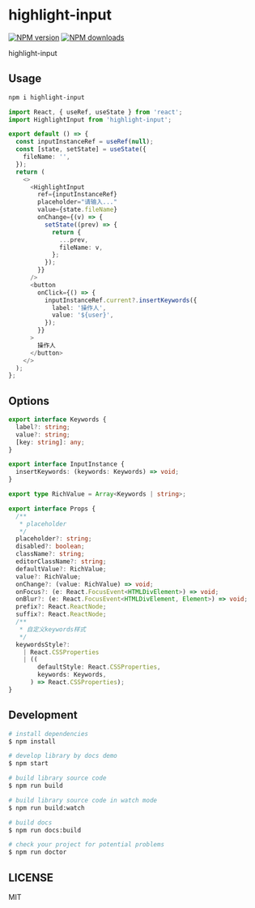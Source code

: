 # highlight-input

[![NPM version](https://img.shields.io/npm/v/highlight-input.svg?style=flat)](https://npmjs.org/package/highlight-input)
[![NPM downloads](http://img.shields.io/npm/dm/highlight-input.svg?style=flat)](https://npmjs.org/package/highlight-input)

highlight-input

## Usage

```bash
npm i highlight-input
```

```typescript
import React, { useRef, useState } from 'react';
import HighlightInput from 'highlight-input';

export default () => {
  const inputInstanceRef = useRef(null);
  const [state, setState] = useState({
    fileName: '',
  });
  return (
    <>
      <HighlightInput
        ref={inputInstanceRef}
        placeholder="请输入..."
        value={state.fileName}
        onChange={(v) => {
          setState((prev) => {
            return {
              ...prev,
              fileName: v,
            };
          });
        }}
      />
      <button
        onClick={() => {
          inputInstanceRef.current?.insertKeywords({
            label: '操作人',
            value: '${user}',
          });
        }}
      >
        操作人
      </button>
    </>
  );
};
```

## Options

```typescript
export interface Keywords {
  label?: string;
  value?: string;
  [key: string]: any;
}

export interface InputInstance {
  insertKeywords: (keywords: Keywords) => void;
}

export type RichValue = Array<Keywords | string>;

export interface Props {
  /**
   * placeholder
   */
  placeholder?: string;
  disabled?: boolean;
  className?: string;
  editorClassName?: string;
  defaultValue?: RichValue;
  value?: RichValue;
  onChange?: (value: RichValue) => void;
  onFocus?: (e: React.FocusEvent<HTMLDivElement>) => void;
  onBlur?: (e: React.FocusEvent<HTMLDivElement, Element>) => void;
  prefix?: React.ReactNode;
  suffix?: React.ReactNode;
  /**
   * 自定义keywords样式
   */
  keywordsStyle?:
    | React.CSSProperties
    | ((
        defaultStyle: React.CSSProperties,
        keywords: Keywords,
      ) => React.CSSProperties);
}
```

## Development

```bash
# install dependencies
$ npm install

# develop library by docs demo
$ npm start

# build library source code
$ npm run build

# build library source code in watch mode
$ npm run build:watch

# build docs
$ npm run docs:build

# check your project for potential problems
$ npm run doctor
```

## LICENSE

MIT
